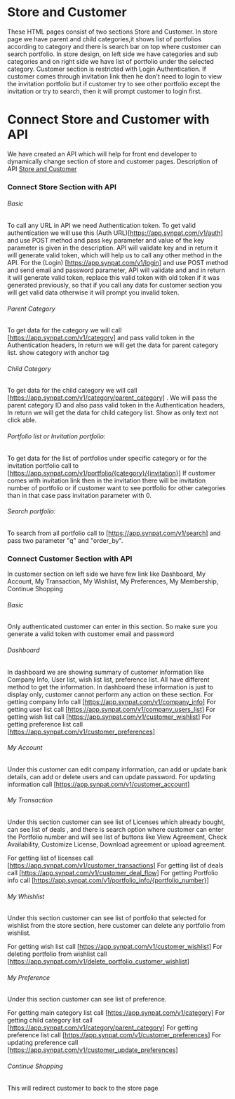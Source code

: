 # Store and Customer
These HTML pages consist of two sections Store and Customer. In store page we have parent and child categories,it shows list of portfolios according to category and there is search bar on top where customer can search portfolio. In store design, on left side we have categories and sub categories and on right side we have list of portfolio under the selected category. Customer section is restricted with Login Authentication. If customer comes through invitation link then he don't need to login to view the invitation portfolio but if customer try to see other portfolio except the invitation or try to search, then it will prompt customer to login first.

# Connect Store and Customer with API

We have created an API which will help for front end developer to dynamically change section of store and customer pages. Description of API [Store and Customer](https://app.swaggerhub.com/apis/Dev007/docketapi/1.1)

### Connect Store Section with API

###### Basic

To call any URL in API we need Authentication token. To get valid authentication we will use this (Auth URL)[https://app.synpat.com/v1/auth] and use POST method and pass key parameter and value of the key parameter is given in the description. API will validate key and in return it will generate valid token, which will help us to call any other method in the API. For the (Login) [https://app.synpat.com/v1/login] and use POST method and send email and password parameter, API will validate and and in return it will generate valid token, replace this valid token with old token if it was generated previously, so that if you call any data for customer section you will get valid data otherwise it will prompt you invalid token.

###### Parent Category

To get data for the category we will call [https://app.synpat.com/v1/category] and pass valid token in the Authentication headers, In return we will get the data for parent category list. show category with anchor tag

###### Child Category

To get data for the child category we will call [https://app.synpat.com/v1/category/parent_category] . We will pass the parent category ID and also pass valid token in the Authentication headers, In return we will get the data for child category list. Show as only text not click able.

###### Portfolio list or Invitation portfolio:
To get data for the list of portfolios under specific category or for the invitation portfolio call to [https://app.synpat.com/v1/portfolio/{category}/{invitation}]
If customer comes with invitation link then in the invitation there will be invitation number of portfolio or if customer want to see portfolio for other categories than in that case pass invitation parameter with 0. 

###### Search portfolio:
To search from all portfolio call to [https://app.synpat.com/v1/search] and pass two parameter "q" and "order_by".  


### Connect Customer Section with API
In customer section on left side we have few link like Dashboard, My Account, My Transaction, My Wishlist, My Preferences, My Membership, Continue Shopping
	
###### Basic
Only authenticated customer can enter in this section. So make sure you generate a valid token with customer email and password

###### Dashboard
In dashboard we are showing summary of customer information like Company Info, User list, wish list list, preference list. All have different method to get the information. In dashboard these information is just to display only, customer cannot perform any action on these section. 
For getting company Info call [https://app.synpat.com/v1/company_info]
For getting user list call [https://app.synpat.com/v1/company_users_list]
For getting wish list call [https://app.synpat.com/v1/customer_wishlist]
For getting preference list call [https://app.synpat.com/v1/customer_preferences]

###### My Account
Under this customer can edit company information, can add or update bank details, can add or delete users and can update password.
For updating information call [https://app.synpat.com/v1/customer_account]

###### My Transaction
Under this section customer can see list of Licenses which already bought, can see list of deals , and there is search option where customer can enter the Portfolio number and will see list of buttons like View Agreement, Check Availability, Customize License, Download agreement or upload agreement. 

For getting list of licenses call [https://app.synpat.com/v1/customer_transactions]
For getting list of deals call [https://app.synpat.com/v1/customer_deal_flow]
For getting Portfolio info call [https://app.synpat.com/v1/portfolio_info/{portfolio_number}]

###### My Whishlist
Under this section customer can see list of portfolio that selected for wishlist from the store section, here customer can delete any portfolio from wishlist.

For getting wish list call [https://app.synpat.com/v1/customer_wishlist]
For deleting portfolio from wishlist call [https://app.synpat.com/v1/delete_portfolio_customer_wishlist]

###### My Preference
Under this section customer can see list of preference.

For getting main category list call [https://app.synpat.com/v1/category]
For getting child category list call [https://app.synpat.com/v1/category/parent_category]
For getting preference list call [https://app.synpat.com/v1/customer_preferences]
For updating preference call [https://app.synpat.com/v1/customer_update_preferences]

###### Continue Shopping
This will redirect customer to back to the store page




